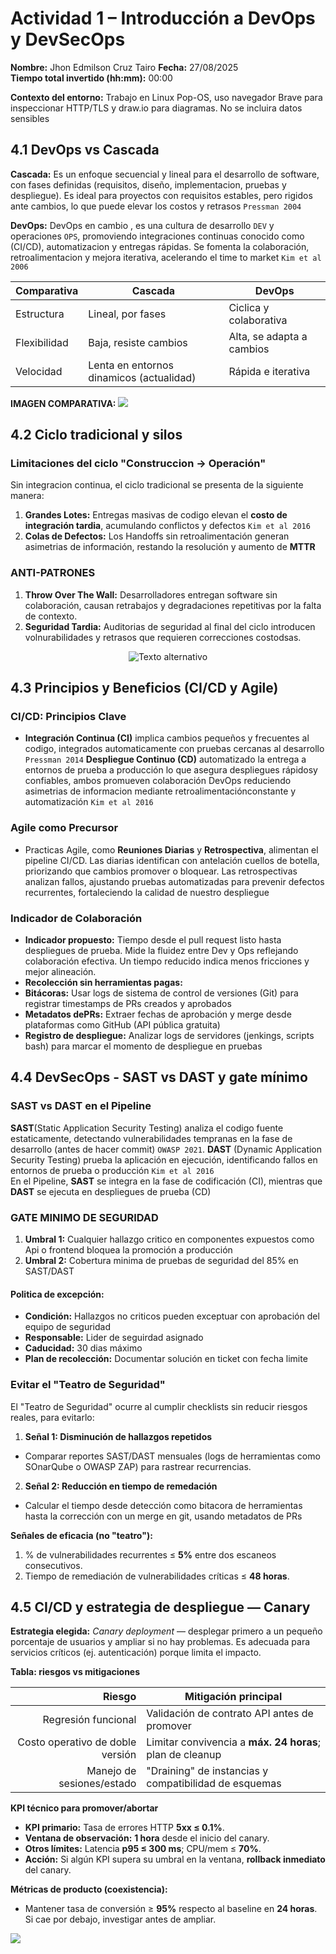 # Actividad 1 – Introducción a DevOps y DevSecOps
**Nombre:** Jhon Edmilson Cruz Tairo
**Fecha:** 27/08/2025  
**Tiempo total invertido (hh:mm):** 00:00  

**Contexto del entorno:** Trabajo en Linux Pop-OS, uso navegador Brave para inspeccionar HTTP/TLS y draw.io para diagramas. No se incluira datos sensibles

## 4.1 DevOps vs Cascada
**Cascada:** Es un enfoque secuencial y lineal para el desarrollo de software, con fases definidas (requisitos, diseño, implementacion, pruebas y despliegue). Es ideal para proyectos con requisitos estables, pero rigidos ante cambios, lo que puede elevar los costos y retrasos `Pressman 2004`

**DevOps:** DevOps en cambio , es una cultura de desarrollo `DEV` y operaciones `OPS`, promoviendo integraciones continuas conocido como (CI/CD), automatizacion y entregas rápidas. Se fomenta la colaboración, retroalimentacion y mejora iterativa, acelerando el time to market `Kim et al 2006`

| Comparativa | Cascada | DevOps |
|------|------|------|
| Estructura   | Lineal, por fases   | Ciclica y colaborativa  |
| Flexibilidad   | Baja, resiste cambios   | Alta, se adapta a cambios   |
| Velocidad   | Lenta en entornos dinamicos (actualidad)   | Rápida e iterativa   |

**IMAGEN COMPARATIVA:**
![](imagenes/devops-vs-cascada.png)

## 4.2 Ciclo tradicional y silos
### Limitaciones del ciclo "Construccion -> Operación"

Sin integracion continua, el ciclo tradicional se presenta de la siguiente manera:
1. **Grandes Lotes:** Entregas masivas de codigo elevan el **costo de integración tardia**, acumulando conflictos y defectos `Kim et al 2016`
2. **Colas de Defectos:** Los Handoffs sin retroalimentación generan asimetrias de información, restando la resolución y aumento de **MTTR**

### ANTI-PATRONES
1. **Throw Over The Wall:** Desarrolladores entregan software sin colaboración, causan retrabajos y degradaciones repetitivas por la falta de contexto.
2. **Seguridad Tardia:** Auditorias de seguridad al final del ciclo introducen volnurabilidades y retrasos que requieren correcciones costodsas.

<p align="center">
  <img src="imagenes/silos-equipos.png" alt="Texto alternativo">
</p>

## 4.3 Principios y Beneficios (CI/CD y Agile)
### CI/CD: Principios Clave
- **Integración Continua (CI)** implica cambios pequeños y frecuentes al codigo, integrados automaticamente con pruebas cercanas al desarrollo `Pressman 2014` **Despliegue Continuo (CD)** automatizado la entrega a entornos de prueba a producción lo que asegura despliegues rápidosy confiables, ambos promueven colaboración DevOps reduciendo asimetrias de informacion mediante retroalimentaciónconstante y automatización `Kim et al 2016`

### Agile como Precursor
- Practicas Agile, como **Reuniones Diarias** y **Retrospectiva**, alimentan el pipeline CI/CD. Las diarias identifican con antelación cuellos de botella, priorizando que cambios promover o bloquear. Las retrospectivas analizan fallos, ajustando pruebas automatizadas para prevenir defectos recurrentes, fortaleciendo la calidad de nuestro despliegue

### Indicador de Colaboración
* **Indicador propuesto:** Tiempo desde el pull request listo hasta despliegues de prueba. Mide la fluidez entre Dev y Ops reflejando colaboración efectiva. Un tiempo reducido indica menos fricciones y mejor alineación.
* **Recolección sin herramientas pagas:**
* **Bitácoras:** Usar logs de sistema de control de versiones (Git) para registrar timestamps de PRs creados y aprobados
* **Metadatos dePRs:** Extraer fechas de aprobación y merge desde plataformas como GitHub (API pública gratuita)
* **Registro de despliegue:** Analizar logs de servidores (jenkings, scripts bash) para marcar el momento de despliegue en pruebas

## 4.4 DevSecOps - SAST vs DAST y gate mínimo
### SAST vs DAST en el Pipeline
**SAST**(Static Application Security Testing) analiza el codigo fuente estaticamente, detectando vulnerabilidades tempranas en la fase de desarrollo (antes de hacer commit) `OWASP 2021`. **DAST** (Dynamic Application Security Testing) prueba la aplicación en ejecución, identificando fallos en entornos de prueba o producción `Kim et al 2016`\
En el Pipeline, **SAST** se integra en la fase de codificación (CI), mientras que **DAST** se ejecuta en despliegues de prueba (CD)
### GATE MINIMO DE SEGURIDAD
1. **Umbral 1:** Cualquier hallazgo critico en componentes expuestos como Api o frontend bloquea la promoción a producción
2. **Umbral 2:** Cobertura minima de pruebas de seguridad del 85% en SAST/DAST
#### Politica de excepción:
* **Condición:** Hallazgos no criticos pueden exceptuar con aprobación del equipo de seguridad
* **Responsable:** Lider de seguirdad asignado
* **Caducidad:** 30 dias máximo
* **Plan de recolección:** Documentar solución en ticket con fecha limite

### Evitar el "Teatro de Seguridad"
El "Teatro de Seguridad" ocurre al cumplir checklists sin reducir riesgos reales, para evitarlo:
1. **Señal 1: Disminución de hallazgos repetidos**
* Comparar reportes SAST/DAST mensuales (logs de herramientas como SOnarQube o OWASP ZAP) para  rastrear recurrencias.
2. **Señal 2: Reducción en tiempo de remedación**
* Calcular el tiempo desde detección como bitacora de herramientas hasta la corrección con un merge en git, usando metadatos de PRs

**Señales de eficacia (no "teatro"):**
1. % de vulnerabilidades recurrentes ≤ **5%** entre dos escaneos consecutivos.  
2. Tiempo de remediación de vulnerabilidades críticas ≤ **48 horas**.

## 4.5 CI/CD y estrategia de despliegue — Canary

**Estrategia elegida:** *Canary deployment* — desplegar primero a un pequeño porcentaje de usuarios y ampliar si no hay problemas. Es adecuada para servicios críticos (ej. autenticación) porque limita el impacto.

**Tabla: riesgos vs mitigaciones**

| Riesgo                         | Mitigación principal                                         |
|-------------------------------:|--------------------------------------------------------------|
| Regresión funcional            | Validación de contrato API antes de promover                 |
| Costo operativo de doble versión | Limitar convivencia a **máx. 24 horas**; plan de cleanup     |
| Manejo de sesiones/estado      | "Draining" de instancias y compatibilidad de esquemas        |

**KPI técnico para promover/abortar**
- **KPI primario:** Tasa de errores HTTP **5xx ≤ 0.1%**.  
- **Ventana de observación:** **1 hora** desde el inicio del canary.  
- **Otros límites:** Latencia **p95 ≤ 300 ms**; CPU/mem ≤ **70%**.  
- **Acción:** Si algún KPI supera su umbral en la ventana, **rollback inmediato** del canary.

**Métricas de producto (coexistencia):**
- Mantener tasa de conversión ≥ **95%** respecto al baseline en **24 horas**. Si cae por debajo, investigar antes de ampliar.

![](imagenes/pipeline_canary.png)